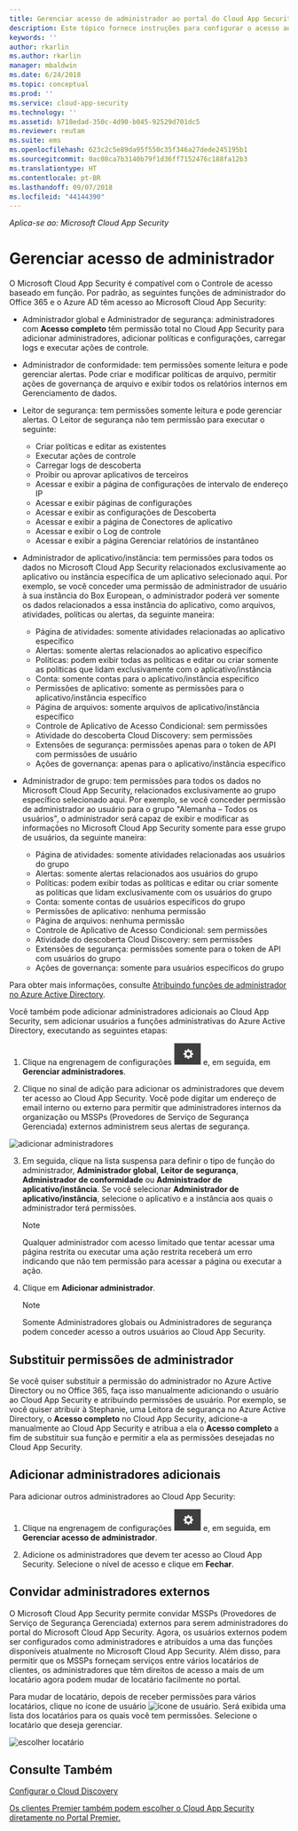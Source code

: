 ```yaml
---
title: Gerenciar acesso de administrador ao portal do Cloud App Security | Microsoft Docs
description: Este tópico fornece instruções para configurar o acesso ao portal do Cloud App Security para seus administradores.
keywords: ''
author: rkarlin
ms.author: rkarlin
manager: mbaldwin
ms.date: 6/24/2018
ms.topic: conceptual
ms.prod: ''
ms.service: cloud-app-security
ms.technology: ''
ms.assetid: b718edad-350c-4d90-b045-92529d701dc5
ms.reviewer: reutam
ms.suite: ems
ms.openlocfilehash: 623c2c5e89da95f550c35f346a27dede245195b1
ms.sourcegitcommit: 0ac08ca7b3140b79f1d36ff7152476c188fa12b3
ms.translationtype: HT
ms.contentlocale: pt-BR
ms.lasthandoff: 09/07/2018
ms.locfileid: "44144390"
---
```

*Aplica-se ao: Microsoft Cloud App Security*


# <a name="manage-admin-access"></a>Gerenciar acesso de administrador

O Microsoft Cloud App Security é compatível com o Controle de acesso baseado em função. Por padrão, as seguintes funções de administrador do Office 365 e o Azure AD têm acesso ao Microsoft Cloud App Security:

- Administrador global e Administrador de segurança: administradores com **Acesso completo** têm permissão total no Cloud App Security para adicionar administradores, adicionar políticas e configurações, carregar logs e executar ações de controle.

- Administrador de conformidade: tem permissões somente leitura e pode gerenciar alertas. Pode criar e modificar políticas de arquivo, permitir ações de governança de arquivo e exibir todos os relatórios internos em Gerenciamento de dados. 

- Leitor de segurança: tem permissões somente leitura e pode gerenciar alertas. O Leitor de segurança não tem permissão para executar o seguinte:

  - Criar políticas e editar as existentes 
  - Executar ações de controle 
  - Carregar logs de descoberta
  - Proibir ou aprovar aplicativos de terceiros
  - Acessar e exibir a página de configurações de intervalo de endereço IP
  - Acessar e exibir páginas de configurações 
  - Acessar e exibir as configurações de Descoberta 
  - Acessar e exibir a página de Conectores de aplicativo
  - Acessar e exibir o Log de controle 
  - Acessar e exibir a página Gerenciar relatórios de instantâneo 

- Administrador de aplicativo/instância: tem permissões para todos os dados no Microsoft Cloud App Security relacionados exclusivamente ao aplicativo ou instância específica de um aplicativo selecionado aqui. Por exemplo, se você conceder uma permissão de administrador de usuário à sua instância do Box European, o administrador poderá ver somente os dados relacionados a essa instância do aplicativo, como arquivos, atividades, políticas ou alertas, da seguinte maneira:

  - Página de atividades: somente atividades relacionadas ao aplicativo específico
  - Alertas: somente alertas relacionados ao aplicativo específico
  - Políticas: podem exibir todas as políticas e editar ou criar somente as políticas que lidam exclusivamente com o aplicativo/instância
  - Conta: somente contas para o aplicativo/instância específico
  - Permissões de aplicativo: somente as permissões para o aplicativo/instância específico
  - Página de arquivos: somente arquivos de aplicativo/instância específico
  - Controle de Aplicativo de Acesso Condicional: sem permissões
  - Atividade do descoberta Cloud Discovery: sem permissões
  - Extensões de segurança: permissões apenas para o token de API com permissões de usuário
  - Ações de governança: apenas para o aplicativo/instância específico 

- Administrador de grupo: tem permissões para todos os dados no Microsoft Cloud App Security, relacionados exclusivamente ao grupo específico selecionado aqui. Por exemplo, se você conceder permissão de administrador ao usuário para o grupo "Alemanha – Todos os usuários", o administrador será capaz de exibir e modificar as informações no Microsoft Cloud App Security somente para esse grupo de usuários, da seguinte maneira:

  - Página de atividades: somente atividades relacionadas aos usuários do grupo
  - Alertas: somente alertas relacionados aos usuários do grupo
  - Políticas: podem exibir todas as políticas e editar ou criar somente as políticas que lidam exclusivamente com os usuários do grupo
  - Conta: somente contas de usuários específicos do grupo
  - Permissões de aplicativo: nenhuma permissão
  - Página de arquivos: nenhuma permissão
  - Controle de Aplicativo de Acesso Condicional: sem permissões
  - Atividade do descoberta Cloud Discovery: sem permissões
  - Extensões de segurança: permissões somente para o token de API com usuários do grupo
  - Ações de governança: somente para usuários específicos do grupo



Para obter mais informações, consulte [Atribuindo funções de administrador no Azure Active Directory](https://docs.microsoft.com/en-us/azure/active-directory/active-directory-assign-admin-roles).

Você também pode adicionar administradores adicionais ao Cloud App Security, sem adicionar usuários a funções administrativas do Azure Active Directory, executando as seguintes etapas:

1. Clique na engrenagem de configurações ![ícone de configurações](./media/settings-icon.png "ícone de configurações") e, em seguida, em **Gerenciar administradores**. 

2. Clique no sinal de adição para adicionar os administradores que devem ter acesso ao Cloud App Security. Você pode digitar um endereço de email interno ou externo para permitir que administradores internos da organização ou MSSPs (Provedores de Serviço de Segurança Gerenciada) externos administrem seus alertas de segurança.
  
  ![adicionar administradores](./media/add-admin.png)
    
3. Em seguida, clique na lista suspensa para definir o tipo de função do administrador, **Administrador global**, **Leitor de segurança**, **Administrador de conformidade** ou **Administrador de aplicativo/instância**. Se você selecionar **Administrador de aplicativo/instância**, selecione o aplicativo e a instância aos quais o administrador terá permissões.

     >[!NOTE]
      >Qualquer administrador com acesso limitado que tentar acessar uma página restrita ou executar uma ação restrita receberá um erro indicando que não tem permissão para acessar a página ou executar a ação.
4. Clique em **Adicionar administrador**.  

   >[!NOTE]
    >Somente Administradores globais ou Administradores de segurança podem conceder acesso a outros usuários ao Cloud App Security.


## <a name="override-admin-permissions"></a>Substituir permissões de administrador

Se você quiser substituir a permissão do administrador no Azure Active Directory ou no Office 365, faça isso manualmente adicionando o usuário ao Cloud App Security e atribuindo permissões de usuário.
Por exemplo, se você quiser atribuir à Stephanie, uma Leitora de segurança no Azure Active Directory, o **Acesso completo** no Cloud App Security, adicione-a manualmente ao Cloud App Security e atribua a ela o **Acesso completo** a fim de substituir sua função e permitir a ela as permissões desejadas no Cloud App Security. 

## <a name="add-additional-admins"></a>Adicionar administradores adicionais

Para adicionar outros administradores ao Cloud App Security:
1. Clique na engrenagem de configurações ![ícone de configurações](./media/settings-icon.png "ícone de configurações") e, em seguida, em **Gerenciar acesso de administrador**. 

2. Adicione os administradores que devem ter acesso ao Cloud App Security. Selecione o nível de acesso e clique em **Fechar**.

  
## <a name="invite-external-admins"></a>Convidar administradores externos

O Microsoft Cloud App Security permite convidar MSSPs (Provedores de Serviço de Segurança Gerenciada) externos para serem administradores do portal do Microsoft Cloud App Security. Agora, os usuários externos podem ser configurados como administradores e atribuídos a uma das funções disponíveis atualmente no Microsoft Cloud App Security. Além disso, para permitir que os MSSPs forneçam serviços entre vários locatários de clientes, os administradores que têm direitos de acesso a mais de um locatário agora podem mudar de locatário facilmente no portal. 

Para mudar de locatário, depois de receber permissões para vários locatários, clique no ícone de usuário ![ícone de usuário](./media/user-icon.png "ícone de usuário"). Será exibida uma lista dos locatários para os quais você tem permissões. Selecione o locatário que deseja gerenciar.

![escolher locatário](./media/choose-tenant.png "escolher locatário")

## <a name="see-also"></a>Consulte Também  
[Configurar o Cloud Discovery](set-up-cloud-discovery.md)   

[Os clientes Premier também podem escolher o Cloud App Security diretamente no Portal Premier.](https://premier.microsoft.com/)  
  
  